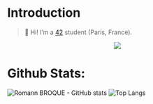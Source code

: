 # Introduction

> 👋 Hi! I’m a [42](https://www.42.fr/) student (Paris, France).
<p align="center">
  <img src="https://github.com/romann-broque/romann-broque/assets/58867296/fd6021d1-3c10-44d9-81e0-bcbff284e444">
</p>

# Github Stats:

![Romann BROQUE - GitHub stats](https://github-readme-stats.vercel.app/api?username=romann-broque&show_icons=true&theme=merko)
![Top Langs](https://github-readme-stats.vercel.app/api/top-langs/?username=romann-broque&layout=compact&theme=merko)
